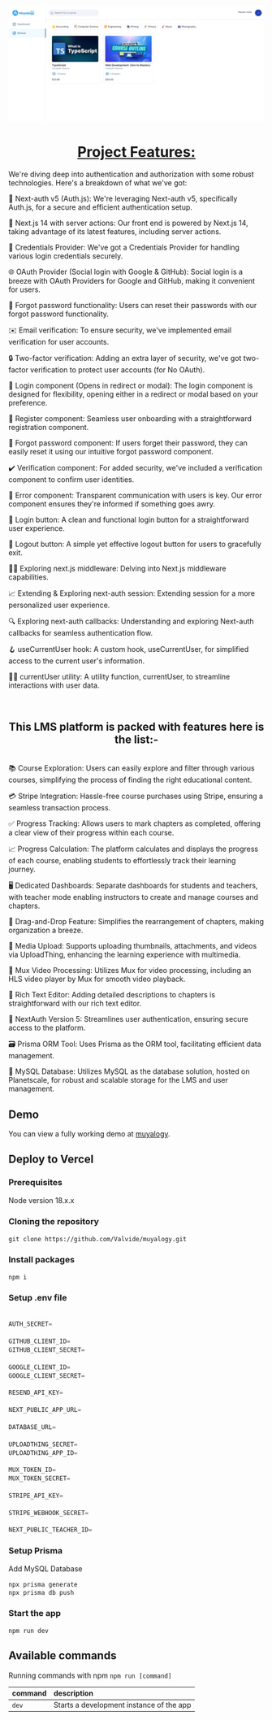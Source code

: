 <a href="https://demo-nextjs-with-supabase.vercel.app/">
  <img alt="Muyalogy Dashboard" src="/Screenshot 2024-02-07 145502.png">
 <h1 align ="center">
     <strong>Project Features:</strong> 
</h1>

</a>

We're diving deep into authentication and authorization with some robust technologies. Here's a breakdown of what we've got:

🔐 Next-auth v5 (Auth.js): We're leveraging Next-auth v5, specifically Auth.js, for a secure and efficient authentication setup.

🚀 Next.js 14 with server actions: Our front end is powered by Next.js 14, taking advantage of its latest features, including server actions.

🔑 Credentials Provider: We've got a Credentials Provider for handling various login credentials securely.

🌐 OAuth Provider (Social login with Google & GitHub): Social login is a breeze with OAuth Providers for Google and GitHub, making it convenient for users.

🔄 Forgot password functionality: Users can reset their passwords with our forgot password functionality.

✉️ Email verification: To ensure security, we've implemented email verification for user accounts.

🔒 Two-factor verification: Adding an extra layer of security, we've got two-factor verification to protect user accounts (for No OAuth).

🚪 Login component (Opens in redirect or modal): The login component is designed for flexibility, opening either in a redirect or modal based on your preference.

📝 Register component: Seamless user onboarding with a straightforward registration component.

🔏 Forgot password component: If users forget their password, they can easily reset it using our intuitive forgot password component.

✔️ Verification component: For added security, we've included a verification component to confirm user identities.

🚫 Error component: Transparent communication with users is key. Our error component ensures they're informed if something goes awry.

🔘 Login button: A clean and functional login button for a straightforward user experience.

🔲 Logout button: A simple yet effective logout button for users to gracefully exit.

🕵️‍♂️ Exploring next.js middleware: Delving into Next.js middleware capabilities.

📈 Extending & Exploring next-auth session: Extending session for a more personalized user experience.

🔍 Exploring next-auth callbacks: Understanding and exploring Next-auth callbacks for seamless authentication flow.

🪝 useCurrentUser hook: A custom hook, useCurrentUser, for simplified access to the current user's information.

🧑‍💻 currentUser utility: A utility function, currentUser, to streamline interactions with user data.

</br>
<h2 align ="center">
     <strong>This LMS platform is packed with features here is the list:- </strong> 
</h2>
</br>
📚 Course Exploration: Users can easily explore and filter through various courses, simplifying the process of finding the right educational content.

💳 Stripe Integration: Hassle-free course purchases using Stripe, ensuring a seamless transaction process.

✅ Progress Tracking: Allows users to mark chapters as completed, offering a clear view of their progress within each course.

📈 Progress Calculation: The platform calculates and displays the progress of each course, enabling students to effortlessly track their learning journey.

🖥 Dedicated Dashboards: Separate dashboards for students and teachers, with teacher mode enabling instructors to create and manage courses and chapters.

🔄 Drag-and-Drop Feature: Simplifies the rearrangement of chapters, making organization a breeze.

🎥 Media Upload: Supports uploading thumbnails, attachments, and videos via UploadThing, enhancing the learning experience with multimedia.

🔄 Mux Video Processing: Utilizes Mux for video processing, including an HLS video player by Mux for smooth video playback.

📝 Rich Text Editor: Adding detailed descriptions to chapters is straightforward with our rich text editor.

🔐 NextAuth Version 5: Streamlines user authentication, ensuring secure access to the platform.

🗃 Prisma ORM Tool: Uses Prisma as the ORM tool, facilitating efficient data management.

💾 MySQL Database: Utilizes MySQL as the database solution, hosted on Planetscale, for robust and scalable storage for the LMS and user management.

## Demo

You can view a fully working demo at [muyalogy](https://muya-logy.vercel.app/).

## Deploy to Vercel


### Prerequisites

  Node version 18.x.x

### Cloning the repository

```shell
git clone https://github.com/Valvide/muyalogy.git
```

### Install packages

```shell
npm i
```

### Setup .env file


```js

AUTH_SECRET=

GITHUB_CLIENT_ID=
GITHUB_CLIENT_SECRET=

GOOGLE_CLIENT_ID=
GOOGLE_CLIENT_SECRET=

RESEND_API_KEY=

NEXT_PUBLIC_APP_URL=

DATABASE_URL=

UPLOADTHING_SECRET=
UPLOADTHING_APP_ID=

MUX_TOKEN_ID=
MUX_TOKEN_SECRET=

STRIPE_API_KEY=

STRIPE_WEBHOOK_SECRET=

NEXT_PUBLIC_TEACHER_ID=
```

### Setup Prisma

Add MySQL Database 

```
npx prisma generate
npx prisma db push

```

### Start the app

```shell
npm run dev
```

## Available commands

Running commands with npm `npm run [command]`

| command         | description                              |
| :-------------- | :--------------------------------------- |
| `dev`           | Starts a development instance of the app |
